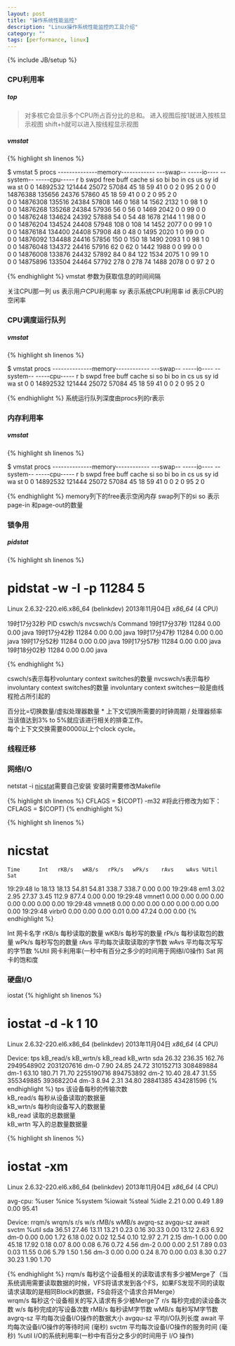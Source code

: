```yaml
---
layout: post
title: "操作系统性能监控"
description: "Linux操作系统性能监控的工具介绍"
category: ""
tags: [performance, linux]
---
```

{% include JB/setup %}

### CPU利用率
##### top

>   对多核它会显示多个CPU所占百分比的总和。
>   进入视图后按1就进入按核显示视图
>   shift+h就可以进入按线程显示视图

##### vmstat
{% highlight sh linenos %}

$ vmstat 5
procs --------------memory------------ ---swap-- -----io---- --system-- -----cpu-----
 r  b   swpd   free     buff    cache   si   so    bi    bo   in   cs   us sy id wa st
 0  0 14892532 121444   25072   57084   45   18    59    41    0    0   2  0  95  2  0
 0  0 14876388 135656   24376   57860   45   18    59    41    0    0   2  0  95  2  0	
 0  0 14876308 135516   24384   57808  146    0   168    14 1562 2132   1  0  98  1  0	
 0  0 14876268 135268   24384   57936   56    0    56     0 1469 2042   0  0  99  0  0	
 0  0 14876248 134624   24392   57888   54    0    54    48 1678 2144   1  1  98  0  0	
 0  0 14876204 134524   24408   57948  108    0   108    14 1452 2077   0  0  99  1  0	
 0  0 14876184 134400   24408   57908   48    0    48     0 1495 2020   1  0  99  0  0	
 0  0 14876092 134488   24416   57856  150    0   150    18 1490 2093   1  0  98  1  0	
 0  0 14876048 134372   24416   57916   62    0    62     0 1442 1988   0  0  99  0  0	
 0  0 14876008 133876   24432   57892   84    0    84   122 1534 2075   1  0  99  1  0	
 0  0 14875896 133504   24464   57792  278    0   278    74 1488 2078   0  0  97  2  0

{% endhighlight %}
vmstat 参数为获取信息的时间间隔

关注CPU那一列
us 表示用户CPU利用率
sy 表示系统CPU利用率
id 表示CPU的空闲率


### CPU调度运行队列
##### vmstat
{% highlight sh linenos %}

$ vmstat
procs --------------memory------------ ---swap-- -----io---- --system-- -----cpu-----
 r  b   swpd   free     buff    cache   si   so    bi    bo   in   cs   us sy id wa st
 0  0 14892532 121444   25072   57084   45   18    59    41    0    0   2  0  95  2  0

{% endhighlight %}
系统运行队列深度由procs列的r表示


### 内存利用率
##### vmstat
{% highlight sh linenos %}

$ vmstat
procs --------------memory------------ ---swap-- -----io---- --system-- -----cpu-----
 r  b   swpd   free     buff    cache   si   so    bi    bo   in   cs   us sy id wa st
 0  0 14892532 121444   25072   57084   45   18    59    41    0    0   2  0  95  2  0

{% endhighlight %}
memory列下的free表示空闲内存
swap列下的si so 表示 page-in 和page-out的数量

### 锁争用
##### pidstat
{% highlight sh linenos %}
# pidstat -w -I -p 11284 5
Linux 2.6.32-220.el6.x86_64 (belinkdev) 	2013年11月04日 	_x86_64_	(4 CPU)

19时17分32秒       PID   cswch/s nvcswch/s  Command
19时17分37秒     11284      0.00      0.00  java
19时17分42秒     11284      0.00      0.00  java
19时17分47秒     11284      0.00      0.00  java
19时17分52秒     11284      0.00      0.00  java
19时17分57秒     11284      0.00      0.00  java
19时18分02秒     11284      0.00      0.00  java

{% endhighlight %}

cswch/s表示每秒voluntary context switches的数量
nvcswch/s表示每秒involuntary context switches的数量
involuntary context switches一般是由线程抢占所引起的

百分比=切换数量/虚拟处理器数量 * 上下文切换所需要的时钟周期 / 处理器频率
当该值达到3% to 5%就应该进行相关的排查工作。  
每个上下文交换需要80000以上个clock cycle。  

### 线程迁移


### 网络I/O
netstat -i
[nicstat](http://sourceforge.net/projects/nicstat/files/)需要自己安装
安装时需要修改Makefile

{% highlight sh linenos %}
CFLAGS =	$(COPT) -m32		        #将此行修改为如下：
CFLAGS =    $(COPT)
{% endhighlight %}

{% highlight sh linenos %}
# nicstat 
    Time      Int   rKB/s   wKB/s   rPk/s   wPk/s    rAvs    wAvs %Util    Sat
19:29:48       lo   18.13   18.13   54.81   54.81   338.7   338.7  0.00   0.00
19:29:48      em1    3.02    2.95   27.37    3.45   112.9   877.4  0.00   0.00
19:29:48   vmnet1    0.00    0.00    0.00    0.00    0.00    0.00  0.00   0.00
19:29:48   vmnet8    0.00    0.00    0.00    0.00    0.00    0.00  0.00   0.00
19:29:48   virbr0    0.00    0.00    0.00    0.01    0.00   47.24  0.00   0.00
{% endhighlight %}

Int     网卡名字
rKB/s   每秒读取的数量
wKB/s   每秒写的数量
rPk/s   每秒读取包的数量
wPk/s   每秒写包的数量
rAvs    平均每次读取读取的字节数
wAvs    平均每次写写的字节数
%Util   网卡利用率(一秒中有百分之多少的时间用于网络I/0操作)
Sat     网卡的饱和度



### 硬盘I/O
iostat
{% highlight sh linenos %}
# iostat -d -k 1 10
Linux 2.6.32-220.el6.x86_64 (belinkdev) 	2013年11月04日 	_x86_64_	(4 CPU)

Device:            tps    kB_read/s    kB_wrtn/s    kB_read    kB_wrtn
sda              26.32       236.35       162.76 2949548902 2031207616
dm-0              7.90        24.85        24.72  310152713  308489884
dm-1             63.10       180.71        71.70 2255190716  894753892
dm-2             10.40        28.47        31.55  355349885  393682204
dm-3              8.94         2.31        34.80   28841385  434281596
{% endhighlight %}
tps         该设备每秒的传输次数  
kB_read/s   每秒从设备读取的数据量  
kB_wrtn/s   每秒向设备写入的数据量  
kB_read     读取的总数据量  
kB_wrtn     写入的总数量数据量  


{% highlight sh linenos %}
# iostat -xm
Linux 2.6.32-220.el6.x86_64 (belinkdev) 	2013年11月04日 	_x86_64_	(4 CPU)

avg-cpu:  %user   %nice %system %iowait  %steal   %idle
           2.21    0.00    0.49    1.89    0.00   95.41

Device:         rrqm/s   wrqm/s     r/s     w/s    rMB/s    wMB/s avgrq-sz avgqu-sz   await  svctm  %util
sda              36.51    27.46   13.11   13.21     0.23     0.16    30.33     0.00   13.12   2.63   6.92
dm-0              0.00     0.00    1.72    6.18     0.02     0.02    12.54     0.10   12.97   2.71   2.15
dm-1              0.00     0.00   45.18   17.92     0.18     0.07     8.00     0.08    6.76   0.72   4.56
dm-2              0.00     0.00    2.51    7.89     0.03     0.03    11.55     0.06    5.79   1.50   1.56
dm-3              0.00     0.00    0.24    8.70     0.00     0.03     8.30     0.27   30.23   1.90   1.70

{% endhighlight %}
rrqm/s      每秒这个设备相关的读取请求有多少被Merge了（当系统调用需要读取数据的时候，VFS将请求发到各个FS，如果FS发现不同的读取请求读取的是相同Block的数据，FS会将这个请求合并Merge）  
wrqm/s      每秒这个设备相关的写入请求有多少被Merge了
r/s         每秒完成的读设备次数
w/s         每秒完成的写设备次数
rMB/s       每秒读M字节数
wMB/s       每秒写M字节数
avgrq-sz    平均每次设备I/O操作的数据大小
avgqu-sz    平均I/O队列长度
await       平均每次设备I/O操作的等待时间 (毫秒)
svctm       平均每次设备I/O操作的服务时间 (毫秒)
%util       I/O的系统利用率(一秒中有百分之多少的时间用于 I/O 操作)
